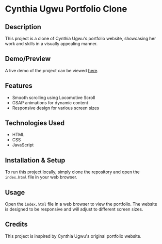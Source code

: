 # Cynthia Ugwu Portfolio Clone

## Description
This project is a clone of Cynthia Ugwu's portfolio website, showcasing her work and skills in a visually appealing manner.

## Demo/Preview
A live demo of the project can be viewed [here](#).

## Features
- Smooth scrolling using Locomotive Scroll
- GSAP animations for dynamic content
- Responsive design for various screen sizes

## Technologies Used
- HTML
- CSS
- JavaScript

## Installation & Setup
To run this project locally, simply clone the repository and open the `index.html` file in your web browser.

## Usage
Open the `index.html` file in a web browser to view the portfolio. The website is designed to be responsive and will adjust to different screen sizes.

## Credits
This project is inspired by Cynthia Ugwu's original portfolio website.
